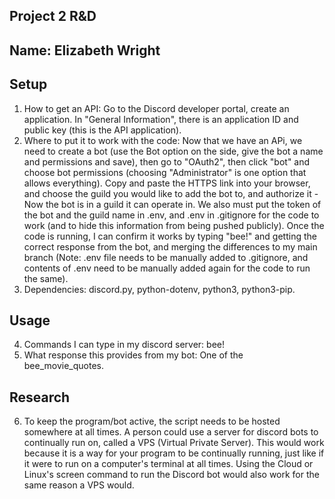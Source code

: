 Project 2 R&D
---
Name: Elizabeth Wright
---

Setup
---
1. How to get an API: Go to the Discord developer portal, create an application. In "General Information", there is an application ID and public key (this is the API application).
2. Where to put it to work with the code: Now that we have an APi, we need to create a bot (use the Bot option on the side, give the bot a name and permissions and save), then go to "OAuth2", then click "bot" and choose bot permissions (choosing "Administrator" is one option that allows everything). Copy and paste the HTTPS link into your browser, and choose the guild you would like to add the bot to, and authorize it - Now the bot is in a guild it can operate in. We also must put the token of the bot and the guild name in .env, and .env in .gitignore for the code to work (and to hide this information from being pushed publicly). Once the code is running, I can confirm it works by typing "bee!" and getting the correct response from the bot, and merging the differences to my main branch (Note: .env file needs to be manually added to .gitignore, and contents of .env need to be manually added again for the code to run the same).
3. Dependencies: discord.py, python-dotenv, python3, python3-pip. 

Usage
---

4. Commands I can type in my discord server: bee!
5. What response this provides from my bot: One of the bee_movie_quotes.

Research
---

6. To keep the program/bot active, the script needs to be hosted somewhere at all times. A person could use a server for discord bots to continually run on, called a VPS (Virtual Private Server). This would work because it is a way for your program to be continually running, just like if it were to run on a computer's terminal at all times. Using the Cloud or Linux's screen command to run the Discord bot would also work for the same reason a VPS would.


